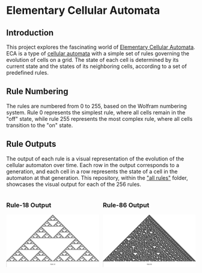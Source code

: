 # Elementary Cellular Automata

## Introduction

This project explores the fascinating world of [Elementary Cellular Automata](https://mathworld.wolfram.com/ElementaryCellularAutomaton.html). ECA is a type of [cellular automata](https://en.wikipedia.org/wiki/Cellular_automaton) with a simple set of rules governing the evolution of cells on a grid. The state of each cell is determined by its current state and the states of its neighboring cells, according to a set of predefined rules.

## Rule Numbering

The rules are numbered from 0 to 255, based on the Wolfram numbering system. Rule 0 represents the simplest rule, where all cells remain in the "off" state, while rule 255 represents the most complex rule, where all cells transition to the "on" state.

## Rule Outputs

The output of each rule is a visual representation of the evolution of the cellular automaton over time. Each row in the output corresponds to a generation, and each cell in a row represents the state of a cell in the automaton at that generation. This repository, within the ["all rules"](./all%20rules) folder, showcases the visual output for each of the 256 rules.

<div style="display: flex; flex-direction: row;">
    <div>
        <h3>Rule-18 Output</h3>
        <img src="./all%20rules/rule18.png" alt="Rule-18 Output" style="max-width: 100%;">
    </div>
    <div style="margin-left: 10px;">
        <h3>Rule-86 Output</h3>
        <img src="./all%20rules/rule86.png" alt="Rule-86 Output" style="max-width: 100%;">
    </div>
</div>
